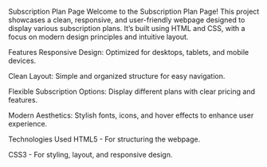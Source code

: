 Subscription Plan Page
Welcome to the Subscription Plan Page! This project showcases a clean, responsive, and user-friendly webpage designed to display various subscription plans. It’s built using HTML and CSS, with a focus on modern design principles and intuitive layout.

Features
Responsive Design: Optimized for desktops, tablets, and mobile devices.

Clean Layout: Simple and organized structure for easy navigation.

Flexible Subscription Options: Display different plans with clear pricing and features.

Modern Aesthetics: Stylish fonts, icons, and hover effects to enhance user experience.

Technologies Used
HTML5 - For structuring the webpage.

CSS3 - For styling, layout, and responsive design.
